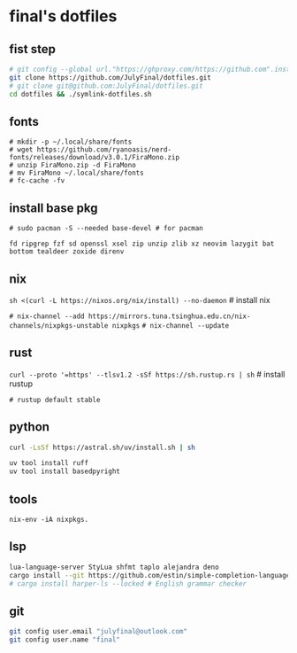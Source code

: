 # final's dotfiles

## fist step

```bash
# git config --global url."https://ghproxy.com/https://github.com".insteadOf "https://github.com"
git clone https://github.com/JulyFinal/dotfiles.git
# git clone git@github.com:JulyFinal/dotfiles.git
cd dotfiles && ./symlink-dotfiles.sh
```

## fonts
```
# mkdir -p ~/.local/share/fonts
# wget https://github.com/ryanoasis/nerd-fonts/releases/download/v3.0.1/FiraMono.zip
# unzip FiraMono.zip -d FiraMono
# mv FiraMono ~/.local/share/fonts
# fc-cache -fv
```


## install base pkg
`# sudo pacman -S --needed base-devel # for pacman`

`fd ripgrep fzf sd openssl xsel zip unzip zlib xz neovim lazygit bat bottom tealdeer zoxide direnv`


## nix

`sh <(curl -L https://nixos.org/nix/install) --no-daemon`  # install nix

`# nix-channel --add https://mirrors.tuna.tsinghua.edu.cn/nix-channels/nixpkgs-unstable nixpkgs`
`# nix-channel --update`


## rust
`curl --proto '=https' --tlsv1.2 -sSf https://sh.rustup.rs | sh` # install rustup

`# rustup default stable`

## python
```bash
curl -LsSf https://astral.sh/uv/install.sh | sh

uv tool install ruff
uv tool install basedpyright
```

## tools
`nix-env -iA nixpkgs.`

## lsp
```bash
lua-language-server StyLua shfmt taplo alejandra deno
cargo install --git https://github.com/estin/simple-completion-language-server.git # for helix
# cargo install harper-ls --locked # English grammar checker
```


## git

```bash
git config user.email "julyfinal@outlook.com"
git config user.name "final"
```
